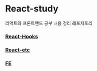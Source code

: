 # React-study
리액트와 프론트엔드 공부 내용 정리 레포지토리

### [React-Hooks](https://github.com/juni0914/React-study/blob/main/React-Hooks.md/)

### [React-etc](https://github.com/juni0914/React-study/blob/main/React-etc.md/)

### [FE](https://github.com/juni0914/React-study/blob/main/frontend.md/)

